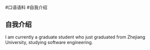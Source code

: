 #口语语料 #自我介绍

自我介绍
--
I am currently a graduate student who just graduated from Zhejiang University, studying software engineering.
